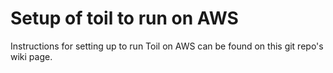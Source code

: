 # Setup of toil to run on AWS
Instructions for setting up to run Toil on AWS can be found on this git repo's wiki page.

